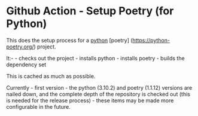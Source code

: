 # Github Action - Setup Poetry (for Python)

This does the setup process for a [python](https://www.python.org/) [poetry]
(https://python-poetry.org/) project.

It:-
    - checks out the project
    - installs python
    - installs poetry
    - builds the dependency set

This is cached as much as possible.

Currently - first version - the python (3.10.2) and poetry (1.1.12) versions
are nailed down, and the complete depth of the repository is checked out
(this is needed for the release process) - these items may be made more
configurable in the future.
